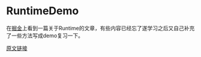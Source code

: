 # RuntimeDemo

在[掘金](https://gold.xitu.io/)上看到一篇关于Runtime的文章，有些内容已经忘了遂学习之后又自己补充了一些方法写成demo复习一下。

[原文链接](http://www.cnblogs.com/ludashi/p/6294112.html)

